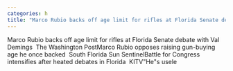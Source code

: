 ```yaml
---
categories: h
title: "Marco Rubio backs off age limit for rifles at Florida Senate debate with Val Demings  The Washington Post"
---
```

Marco Rubio backs off age limit for rifles at Florida Senate debate with Val Demings&nbsp;&nbsp;The Washington PostMarco Rubio opposes raising gun-buying age he once backed&nbsp;&nbsp;South Florida Sun SentinelBattle for Congress intensifies after heated debates in Florida&nbsp;&nbsp;KITV"He"s usele